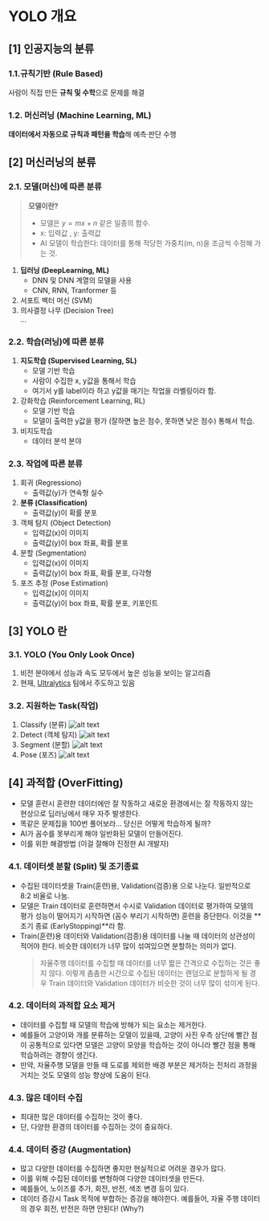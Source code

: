 # YOLO 개요

## [1] 인공지능의 분류

### 1.1.규칙기반 (Rule Based)
사람이 직접 만든 **규칙 및 수학**으로 문제를 해결  

### 1.2. 머신러닝 (Machine Learning, ML)
**데이터에서 자동으로 규칙과 패턴을 학습**해 예측·판단 수행  

## [2] 머신러닝의 분류

### 2.1. 모델(머신)에 따른 분류

> **모델이란?**  
> - 모델은 $y=mx+n$ 같은 일종의 함수.  
> - x: 입력값 , y: 출력값  
> - AI 모델이 학습한다: 데이터를 통해 적당한 가중치(m, n)을 조금씩 수정해 가는 것.


1. **딥러닝 (DeepLearning, ML)**  
    - DNN 및 DNN 계열의 모델을 사용
    - CNN, RNN, Tranformer 등
1. 서포트 벡터 머신 (SVM)
1. 의사결정 나무 (Decision Tree)    
...


### 2.2. 학습(러닝)에 따른 분류
1. **지도학습 (Supervised Learning, SL)**
    - 모델 기반 학습
    - 사람이 수집한 x, y값을 통해서 학습
    - 여기서 y를 label이라 하고 y값을 매기는 작업을 라벨링이라 함.
1. 강화학습 (Reinforcement Learning, RL)
    - 모델 기반 학습
    - 모델이 출력한 y값을 평가 (잘하면 높은 점수, 못하면 낮은 점수) 통해서 학습.
1. 비지도학습
    - 데이터 분석 분야

### 2.3. 작업에 따른 분류
1. 회귀 (Regressiono)
    - 출력값(y)가 연속형 실수
1. **분류 (Classification)**
    - 출력값(y)이 확률 분포
1. 객체 탐지 (Object Detection)
    - 입력값(x)이 이미지
    - 출력값(y)이 box 좌표, 확률 분포
1. 분할 (Segmentation)
    - 입력값(x)이 이미지
    - 출력값(y)이 box 좌표, 확률 분포, 다각형
1. 포즈 추정 (Pose Estimation)
    - 입력값(x)이 이미지
    - 출력값(y)이 box 좌표, 확률 분포, 키포인트


## [3] YOLO 란

### 3.1. YOLO (You Only Look Once)
1. 비전 분야에서 성능과 속도 모두에서 높은 성능을 보이는 알고리즘
1. 현재, [Ultralytics](https://docs.ultralytics.com/) 팀에서 주도하고 있음

### 3.2. 지원하는 Task(작업)
1. Classify (분류)
    ![alt text](https://github.com/ultralytics/docs/releases/download/0/image-classification-examples.avif)
1. Detect (객체 탐지)
    ![alt text](https://github.com/ultralytics/docs/releases/download/0/object-detection-examples.avif)
1. Segment (분할)
    ![alt text](https://github.com/ultralytics/docs/releases/download/0/instance-segmentation-examples.avif)
1. Pose (포즈)
    ![alt text](https://github.com/ultralytics/docs/releases/download/0/pose-estimation-examples.avif)


## [4] 과적합 (OverFitting)

- 모델 훈련시 훈련한 데이터에만 잘 작동하고 새로운 환경에서는 잘 작동하지 않는 현상으로 딥러닝에서 매우 자주 발생한다.
- 똑같은 문제집을 100번 풀어보라... 당신은 어떻게 학습하게 될까?
- AI가 꼼수를 못부리게 해야 일반화된 모델이 만들어진다.
- 이를 위한 해결방법 (이걸 잘해야 진정한 AI 개발자)

### 4.1. 데이터셋 분할 (Split) 및 조기종료
- 수집된 데이터셋을 Train(훈련)용, Validation(검증)용 으로 나눈다. 일반적으로 8:2 비율로 나눔.
- 모델은 Train 데이터로 훈련하면서 수시로 Validation 데이터로 평가하여 모델의 평가 성능이 떨어지기 시작하면 (꼼수 부리기 시작하면) 훈련을 중단한다. 이것을 **조기 종료 (EarlyStopping)**라 함.
- Train(훈련)용 데이터와 Validation(검증)용 데이터를 나눌 때 데이터의 상관성이 적어야 한다. 비슷한 데이터가 너무 많이 섞여있으면 분할하는 의미가 없다.
    > 자율주행 데이터를 수집할 때 데이터를 너무 짧은 간격으로 수집하는 것은 좋지 않다. 이렇게 촘촘한 시간으로 수집된 데이터는 랜덤으로 분할하게 될 경우 Train 데이터와 Validation 데이터가 비슷한 것이 너무 많이 섞이게 된다.

### 4.2. 데이터의 과적합 요소 제거
- 데이터를 수집할 때 모델의 학습에 방해가 되는 요소는 제거한다.
- 예를들어 고양이와 개를 분류하는 모델이 있을때, 고양이 사진 우측 상단에 빨간 점이 공통적으로 있다면 모델은 고양이 모양을 학습하는 것이 아니라 빨간 점을 통해 학습하려는 경향이 생긴다.
- 만약, 자율주행 모델을 만들 때 도로를 제외한 배경 부분은 제거하는 전처리 과정을 거치는 것도 모델의 성능 향상에 도움이 된다.

### 4.3. 많은 데이터 수집
- 최대한 많은 데이터를 수집하는 것이 좋다.
- 단, 다양한 환경의 데이터를 수집하는 것이 중요하다.

### 4.4. 데이터 증강 (Augmentation)
- 많고 다양한 데이터를 수집하면 좋지만 현실적으로 어려운 경우가 많다.
- 이를 위해 수집된 데이터를 변형하여 다양한 데이터셋을 만든다.
- 예를들어, 노이즈를 추가, 회전, 반전, 색조 변경 등이 있다.
- 데이터 증강시 Task 목적에 부합하는 증강을 해야한다. 예를들어, 자율 주행 데이터의 경우 회전, 반전은 하면 안된다! (Why?)


